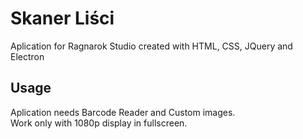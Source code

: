 # Skaner Liści
Aplication for Ragnarok Studio created with HTML, CSS, JQuery and Electron


## Usage

Aplication needs Barcode Reader and Custom images.<br>
Work only with 1080p display in fullscreen.
